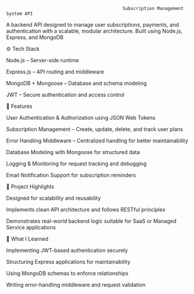                                                 Subscription Management System API

A backend API designed to manage user subscriptions, payments, and authentication with a scalable, modular architecture. Built using Node.js, Express, and MongoDB

⚙️ Tech Stack

Node.js – Server-side runtime

Express.js – API routing and middleware

MongoDB + Mongoose – Database and schema modeling

JWT – Secure authentication and access control




🔋 Features

User Authentication & Authorization using JSON Web Tokens

Subscription Management – Create, update, delete, and track user plans

Error Handling Middleware – Centralized handling for better maintainability

Database Modeling with Mongoose for structured data

Logging & Monitoring for request tracking and debugging

Email Notification Support for subscription reminders



🚀 Project Highlights

Designed for scalability and reusability

Implements clean API architecture and follows RESTful principles

Demonstrates real-world backend logic suitable for SaaS or Managed Service applications


🧠 What I Learned

   Implementing JWT-based authentication securely

Structuring Express applications for maintainability

Using MongoDB schemas to enforce relationships

Writing error-handling middleware and request validation
